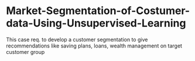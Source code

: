 # Market-Segmentation-of-Costumer-data-Using-Unsupervised-Learning
This case req. to develop a customer segmentation to give recommendations like saving plans, loans, wealth management on target customer group
